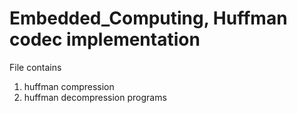 # Embedded_Computing, Huffman codec implementation

File contains
1. huffman compression
2. huffman decompression programs
